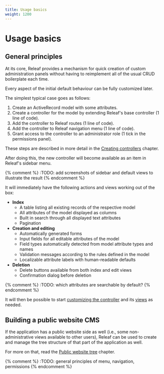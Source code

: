 ```yaml
---
title: Usage basics
weight: 1200
---
```


# Usage basics

## General principles

At its core, Releaf provides a mechanism for quick creation of custom administration panels without having to reimplement all of the usual CRUD boilerplate each time.

Every aspect of the initial default behaviour can be fully customized later.

The simplest typical case goes as follows:

1. Create an ActiveRecord model with some attributes.
2. Create a controller for the model by extending Releaf's base controller (1 line of code).
3. Add the controller to Releaf routes (1 line of code).
4. Add the controller to Releaf navigation menu (1 line of code).
5. Grant access to the controller to an administrator role (1 tick in the permissions panel).

These steps are described in more detail in the [Creating controllers](creating-controllers.html) chapter.

After doing this, the new controller will become available as an item in Releaf's sidebar menu.

{% comment %} :TODO: add screenshots of sidebar and default views to illustrate the result {% endcomment %}

It will immediately have the following actions and views working out of the box:

* __Index__
  * A table listing all existing records of the respective model
  * All attributes of the model displayed as columns
  * Built in search through all displayed text attributes
  * Pagination
* __Creation and editing__
  * Automatically generated forms
  * Input fields for all editable attributes of the model
  * Field types automatically detected from model attribute types and names
  * Validation messages according to the rules defined in the model
  * Localizable attribute labels with human-readable defaults
* __Deletion__
  * Delete buttons available from both index and edit views
  * Confirmation dialog before deletion

{% comment %} :TODO: which attributes are searchable by default? {% endcomment %}

It will then be possible to start [customizing the controller](customizing-controllers.html) and its [views](customizing-views.html) as needed.

## Building a public website CMS

If the application has a public website side as well (i.e., some non-administrative views available to other users), Releaf can be used to create and manage the tree structure of that part of the application as well.

For more on that, read the [Public website tree](public-website-tree.html) chapter.



{% comment %}  :TODO: general principles of menu, navigation, permissions {% endcomment %}




